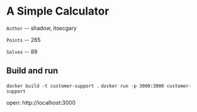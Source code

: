 # A Simple Calculator

`Author` -- shadow, itsecgary

`Points` -- 265

`Solves` -- 89


## Build and run 
`docker build -t customer-support .`
`docker run -p 3000:3000 customer-support`

open: http://localhost:3000
